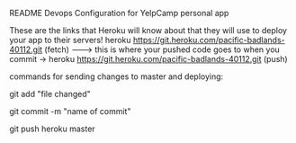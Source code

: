 README
Devops Configuration for YelpCamp personal app


These are the links that Heroku will know about that they will use to deploy your app
to their servers!
heroku  https://git.heroku.com/pacific-badlands-40112.git (fetch)
---> this is where your pushed code goes to when you commit ->
heroku  https://git.heroku.com/pacific-badlands-40112.git (push)




commands for sending changes to master and deploying:

git add "file changed"

git commit -m "name of commit"

git push heroku master
